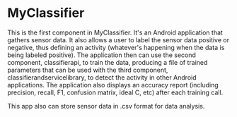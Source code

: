 # MyClassifier
This is the first component in MyClassifier. It's an Android application that gathers sensor data. It also allows a user to label the sensor data positive or negative, thus defining an activity (whatever's happening when the data is being labeled positive). The application then can use the second component, classifierapi, to train the data, producing a file of trained parameters that can be used with the third component, classifierandservicelibrary, to detect the activity in other Android applications. The application also displays an accuracy report (including precision, recall, F1, confusion matrix, ideal C, etc) after each training call. 

This app also can store sensor data in .csv format for data analysis. 


